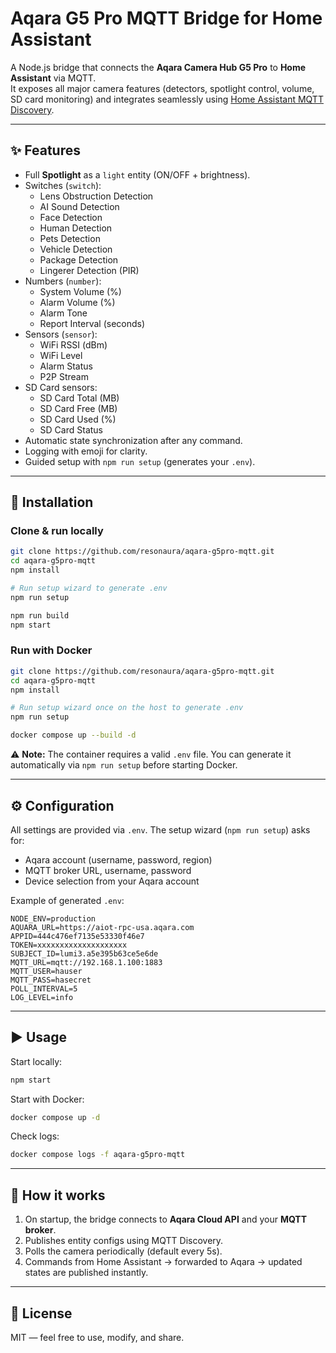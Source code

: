 # Aqara G5 Pro MQTT Bridge for Home Assistant

A Node.js bridge that connects the **Aqara Camera Hub G5 Pro** to **Home Assistant** via MQTT.  
It exposes all major camera features (detectors, spotlight control, volume, SD card monitoring) and integrates seamlessly using [Home Assistant MQTT Discovery](https://www.home-assistant.io/docs/mqtt/discovery/).

---

## ✨ Features

- Full **Spotlight** as a `light` entity (ON/OFF + brightness).
- Switches (`switch`):
  - Lens Obstruction Detection
  - AI Sound Detection
  - Face Detection
  - Human Detection
  - Pets Detection
  - Vehicle Detection
  - Package Detection
  - Lingerer Detection (PIR)
- Numbers (`number`):
  - System Volume (%)
  - Alarm Volume (%)
  - Alarm Tone
  - Report Interval (seconds)
- Sensors (`sensor`):
  - WiFi RSSI (dBm)
  - WiFi Level
  - Alarm Status
  - P2P Stream
- SD Card sensors:
  - SD Card Total (MB)
  - SD Card Free (MB)
  - SD Card Used (%)
  - SD Card Status
- Automatic state synchronization after any command.
- Logging with emoji for clarity.
- Guided setup with `npm run setup` (generates your `.env`).

---

## 🚀 Installation

### Clone & run locally

```bash
git clone https://github.com/resonaura/aqara-g5pro-mqtt.git
cd aqara-g5pro-mqtt
npm install

# Run setup wizard to generate .env
npm run setup

npm run build
npm start
````

### Run with Docker

```bash
git clone https://github.com/resonaura/aqara-g5pro-mqtt.git
cd aqara-g5pro-mqtt
npm install

# Run setup wizard once on the host to generate .env
npm run setup

docker compose up --build -d
```

⚠️ **Note:** The container requires a valid `.env` file.
You can generate it automatically via `npm run setup` before starting Docker.

---

## ⚙️ Configuration

All settings are provided via `.env`.
The setup wizard (`npm run setup`) asks for:

* Aqara account (username, password, region)
* MQTT broker URL, username, password
* Device selection from your Aqara account

Example of generated `.env`:

```env
NODE_ENV=production
AQUARA_URL=https://aiot-rpc-usa.aqara.com
APPID=444c476ef7135e53330f46e7
TOKEN=xxxxxxxxxxxxxxxxxxxx
SUBJECT_ID=lumi3.a5e395b63ce5e6de
MQTT_URL=mqtt://192.168.1.100:1883
MQTT_USER=hauser
MQTT_PASS=hasecret
POLL_INTERVAL=5
LOG_LEVEL=info
```

---

## ▶️ Usage

Start locally:

```bash
npm start
```

Start with Docker:

```bash
docker compose up -d
```

Check logs:

```bash
docker compose logs -f aqara-g5pro-mqtt
```

---

## 📡 How it works

1. On startup, the bridge connects to **Aqara Cloud API** and your **MQTT broker**.
2. Publishes entity configs using MQTT Discovery.
3. Polls the camera periodically (default every 5s).
4. Commands from Home Assistant → forwarded to Aqara → updated states are published instantly.

---

## 📜 License

MIT — feel free to use, modify, and share.
